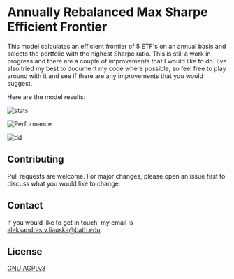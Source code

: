 # Annually Rebalanced Max Sharpe Efficient Frontier

This model calculates an efficient frontier of 5 ETF's on an annual basis and selects the portfolio with the highest Sharpe ratio.
This is still a work in progress and there are a couple of improvements that I would like to do. I've also tried my best
to document my code where possible, so feel free to play around with it and see if there are any improvements that you would suggest. 

Here are the model results:

![stats](https://i.ibb.co/mvc6Gn7/3.png)

![Performance](https://i.ibb.co/59FgBw1/1.png)

![dd](https://i.ibb.co/YZKKwHG/2.png)

## Contributing
Pull requests are welcome. For major changes, please open an issue first to discuss what you would like to change.

## Contact
If you would like to get in touch, my email is aleksandras.v.liauska@bath.edu.

## License
[GNU AGPLv3](https://choosealicense.com/licenses/agpl-3.0/)